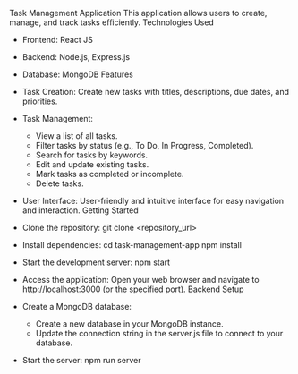 Task Management Application
This application allows users to create, manage, and track tasks efficiently.
Technologies Used
 * Frontend: React JS
 * Backend: Node.js, Express.js
 * Database: MongoDB
Features
 * Task Creation: Create new tasks with titles, descriptions, due dates, and priorities.
 * Task Management:
   * View a list of all tasks.
   * Filter tasks by status (e.g., To Do, In Progress, Completed).
   * Search for tasks by keywords.
   * Edit and update existing tasks.
   * Mark tasks as completed or incomplete.
   * Delete tasks.
 * User Interface: User-friendly and intuitive interface for easy navigation and interaction.
Getting Started
 * Clone the repository:
   git clone <repository_url>

 * Install dependencies:
   cd task-management-app
    npm install

 * Start the development server:
   npm start

 * Access the application:
   Open your web browser and navigate to http://localhost:3000 (or the specified port).
Backend Setup
 * Create a MongoDB database:
   * Create a new database in your MongoDB instance.
   * Update the connection string in the server.js file to connect to your database.
 * Start the server:
   npm run server
